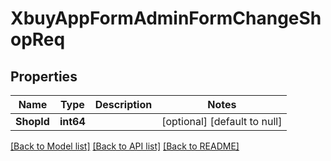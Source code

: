 # XbuyAppFormAdminFormChangeShopReq

## Properties
Name | Type | Description | Notes
------------ | ------------- | ------------- | -------------
**ShopId** | **int64** |  | [optional] [default to null]

[[Back to Model list]](../README.md#documentation-for-models) [[Back to API list]](../README.md#documentation-for-api-endpoints) [[Back to README]](../README.md)

